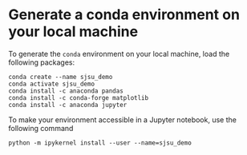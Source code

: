 # Generate a conda environment on your local machine

To generate the `conda` environment on your local machine, load the following packages:

```
conda create --name sjsu_demo
conda activate sjsu_demo
conda install -c anaconda pandas
conda install -c conda-forge matplotlib
conda install -c anaconda jupyter
```
To make your environment accessible in a Jupyter notebook, use the following command
```
python -m ipykernel install --user --name=sjsu_demo
```

